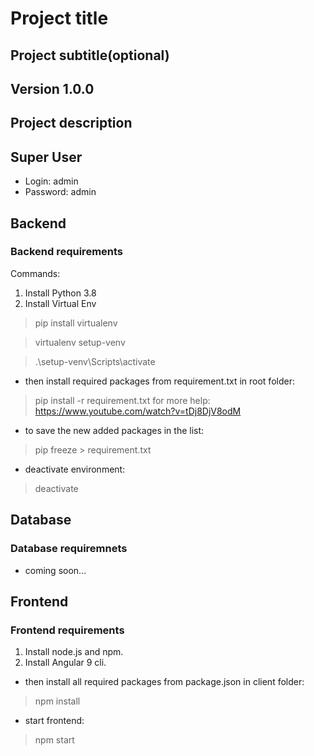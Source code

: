 # Project title

## Project subtitle(optional)

## Version 1.0.0

## Project description

## Super User

- Login: admin
- Password: admin

## Backend

### Backend requirements

Commands:

1. Install Python 3.8
2. Install Virtual Env

> pip install virtualenv

> virtualenv setup-venv

> .\setup-venv\Scripts\activate

- then install required packages from requirement.txt in root folder:

> pip install -r requirement.txt
for more help: <https://www.youtube.com/watch?v=tDj8DjV8odM>

- to save the new added packages in the list:

> pip freeze > requirement.txt

- deactivate environment:

> deactivate

## Database

### Database requiremnets

- coming soon...

## Frontend

### Frontend requirements

1. Install node.js and npm.
2. Install Angular 9 cli.

- then install all required packages from package.json in client folder:

> npm install

- start frontend:

> npm start
